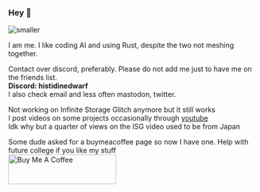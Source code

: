 ### Hey 👋

![smaller](https://user-images.githubusercontent.com/96934612/232333246-92ee524b-f696-4a9d-b8cc-a1807f9aae66.png)

I am me. I like coding AI and using Rust, despite the two not meshing together. 

Contact over discord, preferably. Please do not add me just to have me on the friends list. \
**Discord: histidinedwarf** \
I also check email and less often mastodon, twitter.

Not working on Infinite Storage Glitch anymore but it still works \
I post videos on some projects occasionally through [youtube](https://www.youtube.com/channel/UC9yOoyuHyFwTTrw47GKKp8w) \
Idk why but a quarter of views on the ISG video used to be from Japan 


Some dude asked for a buymeacoffee page so now I have one. Help with future college if you like my stuff \
<a href="https://www.buymeacoffee.com/HistidineDwarf" target="_blank"><img src="https://cdn.buymeacoffee.com/buttons/v2/default-red.png" alt="Buy Me A Coffee" style="height: 60px !important;width: 217px !important;" ></a>


<!--
Stop snooping around

**DvorakDwarf/DvorakDwarf** is a ✨ _special_ ✨ repository because its `README.md` (this file) appears on your GitHub profile.

Here are some ideas to get you started:

- 🔭 I’m currently working on ...
- 🌱 I’m currently learning ...
- 👯 I’m looking to collaborate on ...
- 🤔 I’m looking for help with ...
- 💬 Ask me about ...
- 📫 How to reach me: ...
- 😄 Pronouns: ...
- ⚡ Fun fact: ...
-->
